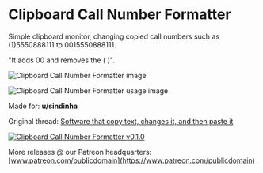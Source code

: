 # Clipboard Call Number Formatter
Simple clipboard monitor, changing copied call numbers such as (1)5550888111 to 0015550888111.

"It adds 00 and removes the ( )".

![Clipboard Call Number Formatter image](https://i.imgsafe.org/b1/b1fa318d35.png)

![Clipboard Call Number Formatter usage image](https://i.imgsafe.org/b1/b1fa32c827.png)

Made for: **u/sindinha**

Original thread: [Software that copy text, changes it, and then paste it](https://www.reddit.com/r/software/comments/dcxn9m/software_that_copy_text_changes_it_and_then_paste/)

[![Clipboard Call Number Formatter v0.1.0](http://img.youtube.com/vi/HE-kCVgMplI/0.jpg)](http://www.youtube.com/watch?v=HE-kCVgMplI "Clipboard Call Number Formatter v0.1.0")

More releases @ our Patreon headquarters: [www.patreon.com/publicdomain](https://www.patreon.com/publicdomain)